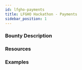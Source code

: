 ```yaml
---
id: lfgho-payments
title: LFGHO Hackathon - Payments
sidebar_position: 1
---
```


<h3>
    Bounty Description
</h3>

<h3>
    Resources
</h3>

<h3>
    Examples
</h3>
